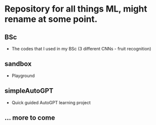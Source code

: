 # Repository for all things ML, might rename at some point.

## BSc
* The codes that I used in my BSc (3 different CNNs - fruit recognition)

## sandbox
* Playground

## simpleAutoGPT
* Quick guided AutoGPT learning project

## ... more to come
